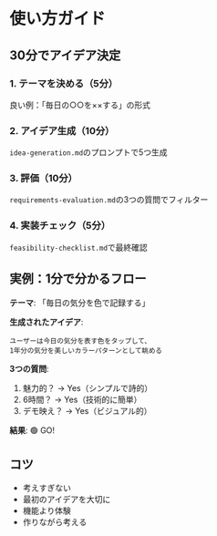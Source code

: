 # 使い方ガイド

## 30分でアイデア決定

### 1. テーマを決める（5分）
良い例：「毎日の○○を××する」の形式

### 2. アイデア生成（10分）
`idea-generation.md`のプロンプトで5つ生成

### 3. 評価（10分）
`requirements-evaluation.md`の3つの質問でフィルター

### 4. 実装チェック（5分）
`feasibility-checklist.md`で最終確認

## 実例：1分で分かるフロー

**テーマ**: 「毎日の気分を色で記録する」

**生成されたアイデア**:
```
ユーザーは今日の気分を表す色をタップして、
1年分の気分を美しいカラーパターンとして眺める
```

**3つの質問**:
1. 魅力的？ → Yes（シンプルで詩的）
2. 6時間？ → Yes（技術的に簡単）
3. デモ映え？ → Yes（ビジュアル的）

**結果**: 🟢 GO!

## コツ

- 考えすぎない
- 最初のアイデアを大切に
- 機能より体験
- 作りながら考える